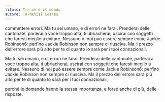 ```yaml
---
titolo: Tra me e il mondo
autore: Ta-Nehisi Coates
---
```


commettere errori. Ma tu sei umano, e di errori ne farai. Prenderai delle cantonate, parlerai a voce troppo alta, ti ubriacherai, uscirai con soggetti che faresti meglio a evitare. Nessuno di noi può essere sempre come Jackie Robinson6: perfino Jackie Robinson non sempre ci riusciva. Ma il prezzo dell’errore sarà più alto per te di quanto lo sarà per i tuoi connazionali,

Ma tu sei umano, e di errori ne farai. Prenderai delle cantonate, parlerai a voce troppo alta, ti ubriacherai, uscirai con soggetti che faresti meglio a evitare. Nessuno di noi può essere sempre come Jackie Robinson6: perfino Jackie Robinson non sempre ci riusciva. Ma il prezzo dell’errore sarà più alto per te di quanto lo sarà per i tuoi connazionali,

perché le domande hanno la stessa importanza, e forse anche di più, delle risposte.
